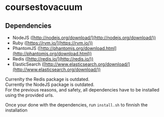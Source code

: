 # coursestovacuum


## Dependencies

 - NodeJS ([http://nodejs.org/download/](http://nodejs.org/download/))  
 - Ruby ([https://rvm.io/](https://rvm.io/))  
 - PhantomJS ([http://phantomjs.org/download.html](http://phantomjs.org/download.html))  
 - Redis ([http://redis.io/](http://redis.io/))  
 - ElasticSearch ([http://www.elasticsearch.org/download/](http://www.elasticsearch.org/download/))  

Currenlty the Redis package is outdated.  
Currently the NodeJS package is outdated.  
For the previous reasons, and safety, all dependencies have to be installed using the provided urls.  

Once your done with the dependencies, run `install.sh` to finnish the installation

